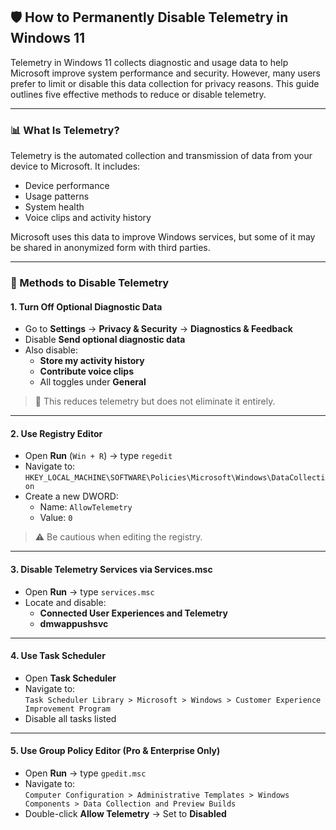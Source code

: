 ## 🛡️ How to Permanently Disable Telemetry in Windows 11

Telemetry in Windows 11 collects diagnostic and usage data to help Microsoft improve system performance and security. However, many users prefer to limit or disable this data collection for privacy reasons. This guide outlines five effective methods to reduce or disable telemetry.

---

### 📊 What Is Telemetry?

Telemetry is the automated collection and transmission of data from your device to Microsoft. It includes:

- Device performance
- Usage patterns
- System health
- Voice clips and activity history

Microsoft uses this data to improve Windows services, but some of it may be shared in anonymized form with third parties.

---

### 🔧 Methods to Disable Telemetry

#### 1. **Turn Off Optional Diagnostic Data**

- Go to **Settings** → **Privacy & Security** → **Diagnostics & Feedback**
- Disable **Send optional diagnostic data**
- Also disable:
  - **Store my activity history**
  - **Contribute voice clips**
  - All toggles under **General**

> 📝 This reduces telemetry but does not eliminate it entirely.

---

#### 2. **Use Registry Editor**

- Open **Run** (`Win + R`) → type `regedit`
- Navigate to:  
  `HKEY_LOCAL_MACHINE\SOFTWARE\Policies\Microsoft\Windows\DataCollection`
- Create a new DWORD:
  - Name: `AllowTelemetry`
  - Value: `0`

> ⚠️ Be cautious when editing the registry.

---

#### 3. **Disable Telemetry Services via Services.msc**

- Open **Run** → type `services.msc`
- Locate and disable:
  - **Connected User Experiences and Telemetry**
  - **dmwappushsvc**

---

#### 4. **Use Task Scheduler**

- Open **Task Scheduler**
- Navigate to:  
  `Task Scheduler Library > Microsoft > Windows > Customer Experience Improvement Program`
- Disable all tasks listed

---

#### 5. **Use Group Policy Editor (Pro & Enterprise Only)**

- Open **Run** → type `gpedit.msc`
- Navigate to:  
  `Computer Configuration > Administrative Templates > Windows Components > Data Collection and Preview Builds`
- Double-click **Allow Telemetry** → Set to **Disabled**
